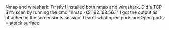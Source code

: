 Nmap and wireshark:
Firstly I installed both nmap and wireshark.
Did a TCP SYN scan by running the cmd "nmap -sS 192.168.56.1" 
I got the output as attached in the screenshots session.
Learnt what open ports are:Open ports = attack surface
